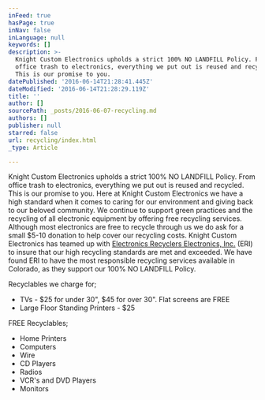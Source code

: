 ```yaml
---
inFeed: true
hasPage: true
inNav: false
inLanguage: null
keywords: []
description: >-
  Knight Custom Electronics upholds a strict 100% NO LANDFILL Policy. From
  office trash to electronics, everything we put out is reused and recycled.
  This is our promise to you.
datePublished: '2016-06-14T21:28:41.445Z'
dateModified: '2016-06-14T21:28:29.119Z'
title: ''
author: []
sourcePath: _posts/2016-06-07-recycling.md
authors: []
publisher: null
starred: false
url: recycling/index.html
_type: Article

---
```

Knight Custom Electronics upholds a strict 100% NO LANDFILL Policy. From office trash to electronics, everything we put out is reused and recycled. This is our promise to you. Here at Knight Custom Electronics we have a high standard when it comes to caring for our environment and giving back to our beloved community. We continue to support green practices and the recycling of all electronic equipment by offering free recycling services. Although most electronics are free to recycle through us we do ask for a small $5-10 donation to help cover our recycling costs. Knight Custom Electronics has teamed up with [Electronics Recyclers Electronics, Inc.][0] (ERI) to insure that our high recycling standards are met and exceeded. We have found ERI to have the most responsible recycling services available in Colorado, as they support our 100% NO LANDFILL Policy.

Recyclables we charge for;

* TVs - $25 for under 30", $45 for over 30". Flat screens are FREE
* Large Floor Standing Printers - $25

FREE Recyclables;

* Home Printers
* Computers
* Wire
* CD Players
* Radios
* VCR's and DVD Players
* Monitors

[0]: http://electronicrecyclers.com/